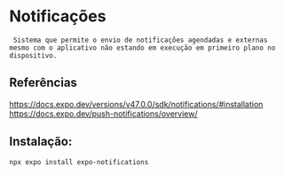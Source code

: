 # Notificações

` Sistema que permite o envio de notificações agendadas e externas mesmo com o aplicativo não estando em execução em primeiro plano no dispositivo.`

## Referências

https://docs.expo.dev/versions/v47.0.0/sdk/notifications/#installation
https://docs.expo.dev/push-notifications/overview/

## Instalação:

`npx expo install expo-notifications`

